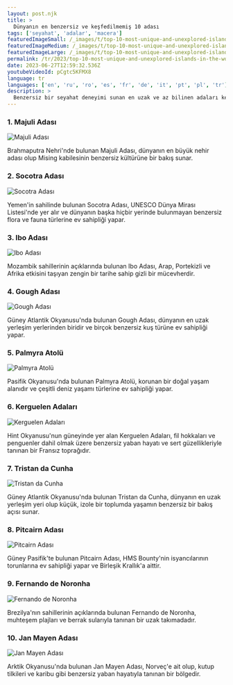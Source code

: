 ```yaml
---
layout: post.njk
title: >
  Dünyanın en benzersiz ve keşfedilmemiş 10 adası
tags: ['seyahat', 'adalar', 'macera']
featuredImageSmall: /_images/t/top-10-most-unique-and-unexplored-islands-in-the-world-cover-tr-small.webp
featuredImageMedium: /_images/t/top-10-most-unique-and-unexplored-islands-in-the-world-cover-tr-medium.webp
featuredImageLarge: /_images/t/top-10-most-unique-and-unexplored-islands-in-the-world-cover-tr-large.webp
permalink: /tr/2023/top-10-most-unique-and-unexplored-islands-in-the-world.html
date: 2023-06-27T12:59:32.536Z
youtubeVideoId: pCgtc5KFMX8
language: tr
languages: ['en', 'ru', 'ro', 'es', 'fr', 'de', 'it', 'pt', 'pl', 'tr']
description: >
  Benzersiz bir seyahat deneyimi sunan en uzak ve az bilinen adaları keşfedin.
---
```


### 1. Majuli Adası

![Majuli Adası](/_images/5/530c0dfec52dcba27af1cbaacbc8800c-medium.webp)

Brahmaputra Nehri'nde bulunan Majuli Adası, dünyanın en büyük nehir adası olup Mising kabilesinin benzersiz kültürüne bir bakış sunar.

### 2. Socotra Adası

![Socotra Adası](/_images/f/fe97d33f4ea44d06e8a3926fda415511-medium.webp)

Yemen'in sahilinde bulunan Socotra Adası, UNESCO Dünya Mirası Listesi'nde yer alır ve dünyanın başka hiçbir yerinde bulunmayan benzersiz flora ve fauna türlerine ev sahipliği yapar.

### 3. Ibo Adası

![Ibo Adası](/_images/2/275b8ec1f53acfd30ccee005f2fa25fc-medium.webp)

Mozambik sahillerinin açıklarında bulunan Ibo Adası, Arap, Portekizli ve Afrika etkisini taşıyan zengin bir tarihe sahip gizli bir mücevherdir.

### 4. Gough Adası

![Gough Adası](/_images/d/dc7b6e32351dc36920b7747f7e402de4-medium.webp)

Güney Atlantik Okyanusu'nda bulunan Gough Adası, dünyanın en uzak yerleşim yerlerinden biridir ve birçok benzersiz kuş türüne ev sahipliği yapar.

### 5. Palmyra Atolü

![Palmyra Atolü](/_images/a/acae1bedd2bb4daf5394e139758cb247-medium.webp)

Pasifik Okyanusu'nda bulunan Palmyra Atolü, korunan bir doğal yaşam alanıdır ve çeşitli deniz yaşamı türlerine ev sahipliği yapar.

### 6. Kerguelen Adaları

![Kerguelen Adaları](/_images/a/aa42ee5b8d2d0ce1e2d058c6e864883f-medium.webp)

Hint Okyanusu'nun güneyinde yer alan Kerguelen Adaları, fil hokkaları ve penguenler dahil olmak üzere benzersiz yaban hayatı ve sert güzellikleriyle tanınan bir Fransız toprağıdır.

### 7. Tristan da Cunha

![Tristan da Cunha](/_images/0/00f68056d47d2b7e02762f2c8b29aac1-medium.webp)

Güney Atlantik Okyanusu'nda bulunan Tristan da Cunha, dünyanın en uzak yerleşim yeri olup küçük, izole bir toplumda yaşamın benzersiz bir bakış açısı sunar.

### 8. Pitcairn Adası

![Pitcairn Adası](/_images/6/6aa38c5f2928625eabc1f211c2ed4d3a-medium.webp)

Güney Pasifik'te bulunan Pitcairn Adası, HMS Bounty'nin isyancılarının torunlarına ev sahipliği yapar ve Birleşik Krallık'a aittir.

### 9. Fernando de Noronha

![Fernando de Noronha](/_images/a/a248317af20ffea605f7b1232f8760ea-medium.webp)

Brezilya'nın sahillerinin açıklarında bulunan Fernando de Noronha, muhteşem plajları ve berrak sularıyla tanınan bir uzak takımadadır.

### 10. Jan Mayen Adası

![Jan Mayen Adası](/_images/f/fb53015ef312ee09aa6269e56e5eb3ed-medium.webp)

Arktik Okyanusu'nda bulunan Jan Mayen Adası, Norveç'e ait olup, kutup tilkileri ve karibu gibi benzersiz yaban hayatıyla tanınan bir bölgedir.

